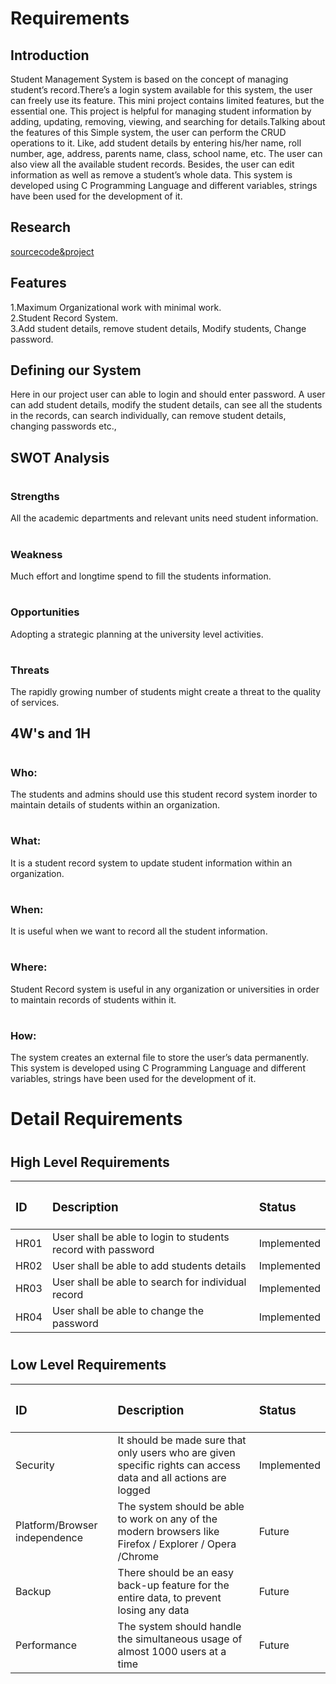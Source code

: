 # <h1>Requirements
## <h2>Introduction
Student Management System is based on the concept of managing student’s record.There’s a login system available for this system, the user can freely use its feature.
This mini project contains limited features, but the essential one. This project is helpful for managing student information by adding, updating, removing, viewing, and searching for details.Talking about the features of this Simple system, the user can perform the CRUD operations to it. Like, add student details by entering his/her name, roll number, age, address, parents name, class, school name, etc. The user can also view all the available student records. Besides, the user can edit information as well as remove a student’s whole data. This system is developed using C Programming Language and different variables, strings have been used for the development of it.
## <h2>Research
[sourcecode&project](https://code-projects.org/student-record-system-in-c-programming-with-source-code/)
## <h2>Features 
  1.Maximum Organizational work with minimal work.<br/>
  2.Student Record System.<br/>
  3.Add student details, remove student details, Modify students, Change password.<br/>
## <h2>Defining our System
  Here in our project user can able to login and should enter password. A user can add student details, modify the student details, can see all the students in the records, can search individually, can remove student details, changing passwords etc.,
## <h2>SWOT Analysis
# <h3>Strengths   
  All the academic departments and relevant units need student information.
# <h3>Weakness
  Much effort and longtime spend to fill the students information. 
# <h3>Opportunities
  Adopting a strategic planning at the university level activities.
# <h3>Threats
  The rapidly growing number of students might create a threat to the quality of services.
## <h2>4W's and 1H
  # <h3>Who:
  The students and admins should use this student record system inorder to maintain details of students within an organization.
  # <h3>What:
  It is a student record system to update student information within an organization.
  # <h3>When:
  It is useful when we want to record all the student information.
  # <h3>Where:
  Student Record system is useful in any organization or universities in order to maintain records of students within it.
  # <h3>How:
  The system creates an external file to store the user’s data permanently. This system is developed using C Programming Language and different variables, strings have been used for the development of it.
## <h1>Detail Requirements
  # <h2>High Level Requirements
  |<h3>ID | <h3>Description |  <h3>Status  |
  |:------|:----------------|:-------------|
  |HR01| User shall be able to login to students record with password|Implemented|
  |HR02| User shall be able to add students details|Implemented|
  |HR03| User shall be able to search for individual record|Implemented|
  |HR04| User shall be able to change the password|Implemented|
 # <h2>Low Level Requirements
  |<h3>ID | <h3>Description |  <h3>Status  |
  |:------|:----------------|:-------------|
  |Security|It should be made sure that only users who are given specific rights can access data and all actions are logged|Implemented|
  |Platform/Browser independence|The system should be able to work on any of the modern browsers like Firefox / Explorer / Opera /Chrome|Future|
  |Backup|There should be an easy back-up feature for the entire data, to prevent losing any data|Future|
  |Performance|The system should handle the simultaneous usage of almost 1000 users at a time|Future|
   
